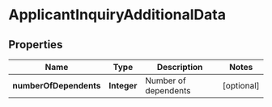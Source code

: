 # ApplicantInquiryAdditionalData

## Properties
Name | Type | Description | Notes
------------ | ------------- | ------------- | -------------
**numberOfDependents** | **Integer** | Number of dependents |  [optional]
